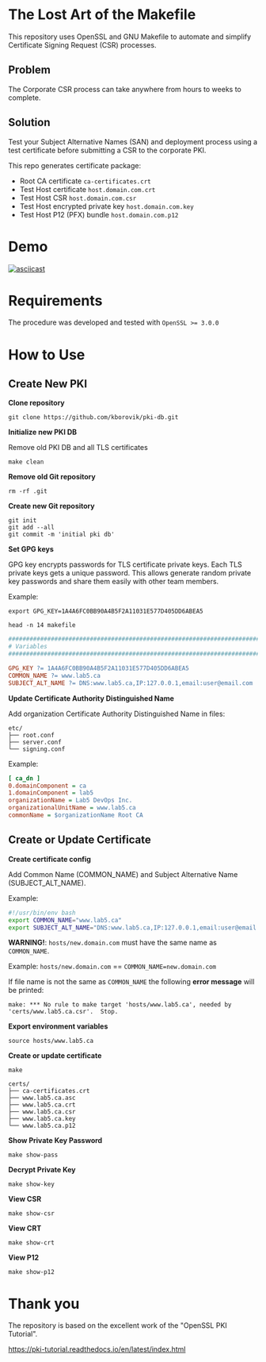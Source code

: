 # The Lost Art of the Makefile

This repository uses OpenSSL and GNU Makefile to automate and simplify Certificate Signing Request (CSR) processes.

## Problem

The Corporate CSR process can take anywhere from hours to weeks to complete.

## Solution

Test your Subject Alternative Names (SAN) and deployment process using a test certificate before submitting a CSR to the corporate PKI.

This repo generates certificate package:

- Root CA certificate `ca-certificates.crt`
- Test Host certificate `host.domain.com.crt`
- Test Host CSR `host.domain.com.csr`
- Test Host encrypted private key `host.domain.com.key`
- Test Host P12 (PFX) bundle `host.domain.com.p12`

# Demo

[![asciicast](https://asciinema.org/a/649686.svg)](https://asciinema.org/a/649686)

# Requirements

The procedure was developed and tested with `OpenSSL >= 3.0.0`

# How to Use

## Create New PKI

**Clone repository**

```
git clone https://github.com/kborovik/pki-db.git
```

**Initialize new PKI DB**

Remove old PKI DB and all TLS certificates

```
make clean
```

**Remove old Git repository**

```shell
rm -rf .git
```

**Create new Git repository**

```shell
git init
git add --all
git commit -m 'initial pki db'
```

**Set GPG keys**

GPG key encrypts passwords for TLS certificate private keys. Each TLS private keys gets a unique password. This allows generate random private key passwords and share them easily with other team members.

Example:

```shell
export GPG_KEY=1A4A6FC0BB90A4B5F2A11031E577D405DD6ABEA5
```

```shell
head -n 14 makefile
```

```makefile
###############################################################################
# Variables
###############################################################################

GPG_KEY ?= 1A4A6FC0BB90A4B5F2A11031E577D405DD6ABEA5
COMMON_NAME ?= www.lab5.ca
SUBJECT_ALT_NAME ?= DNS:www.lab5.ca,IP:127.0.0.1,email:user@email.com

```

**Update Certificate Authority Distinguished Name**

Add organization Certificate Authority Distinguished Name in files:

```shell
etc/
├── root.conf
├── server.conf
└── signing.conf
```

Example:

```ini
[ ca_dn ]
0.domainComponent = ca
1.domainComponent = lab5
organizationName = Lab5 DevOps Inc.
organizationalUnitName = www.lab5.ca
commonName = $organizationName Root CA
```

## Create or Update Certificate

**Create certificate config**

Add Common Name (COMMON_NAME) and Subject Alternative Name (SUBJECT_ALT_NAME).

Example:

```bash
#!/usr/bin/env bash
export COMMON_NAME="www.lab5.ca"
export SUBJECT_ALT_NAME="DNS:www.lab5.ca,IP:127.0.0.1,email:user@email.com"
```

**WARNING!**: `hosts/new.domain.com` must have the same name as `COMMON_NAME`. 

Example: `hosts/new.domain.com` == `COMMON_NAME=new.domain.com`

If file name is not the same as `COMMON_NAME` the following **error message** will be printed:

```shell
make: *** No rule to make target 'hosts/www.lab5.ca', needed by 'certs/www.lab5.ca.csr'.  Stop.
```

**Export environment variables**

```shell
source hosts/www.lab5.ca
```

**Create or update certificate**

```shell
make
```

```shell
certs/
├── ca-certificates.crt
├── www.lab5.ca.asc
├── www.lab5.ca.crt
├── www.lab5.ca.csr
├── www.lab5.ca.key
└── www.lab5.ca.p12
```

**Show Private Key Password**

```shell
make show-pass
```

**Decrypt Private Key**

```shell
make show-key
```

**View CSR**

```shell
make show-csr
```

**View CRT**

```shell
make show-crt
```

**View P12**

```shell
make show-p12
```

# Thank you

The repository is based on the excellent work of the "OpenSSL PKI Tutorial".

https://pki-tutorial.readthedocs.io/en/latest/index.html
